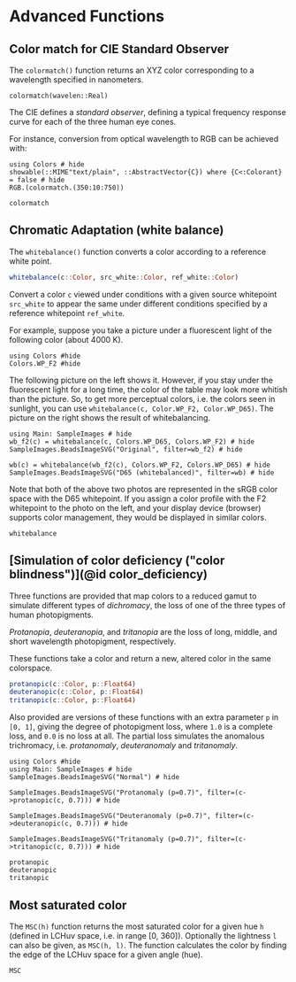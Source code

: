 # Advanced Functions


## Color match for CIE Standard Observer

The `colormatch()` function returns an XYZ color corresponding to a wavelength specified in nanometers.

`colormatch(wavelen::Real)`

The CIE defines a *standard observer*, defining a typical frequency response curve for each of the three human eye cones.

For instance, conversion from optical wavelength to RGB can be achieved with:

```@example
using Colors # hide
showable(::MIME"text/plain", ::AbstractVector{C}) where {C<:Colorant} = false # hide
RGB.(colormatch.(350:10:750))
```

```@docs
colormatch
```

## Chromatic Adaptation (white balance)

The `whitebalance()` function converts a color according to a reference white point.

```julia
whitebalance(c::Color, src_white::Color, ref_white::Color)
```

Convert a color `c` viewed under conditions with a given source whitepoint `src_white` to appear the same under different conditions specified by a reference whitepoint `ref_white`.

For example, suppose you take a picture under a fluorescent light of the following color (about 4000 K).
```@example whitebalance
using Colors #hide
Colors.WP_F2 #hide
```
The following picture on the left shows it. However, if you stay under the fluorescent light for a long time, the color of the table may look more whitish than the picture.
So, to get more perceptual colors, i.e. the colors seen in sunlight, you can use `whitebalance(c, Color.WP_F2, Color.WP_D65)`.
The picture on the right shows the result of whitebalancing.
```@example whitebalance
using Main: SampleImages # hide
wb_f2(c) = whitebalance(c, Colors.WP_D65, Colors.WP_F2) # hide
SampleImages.BeadsImageSVG("Original", filter=wb_f2) # hide
```
```@example whitebalance
wb(c) = whitebalance(wb_f2(c), Colors.WP_F2, Colors.WP_D65) # hide
SampleImages.BeadsImageSVG("D65 (whitebalanced)", filter=wb) # hide
```
Note that both of the above two photos are represented in the sRGB color space with the D65 whitepoint. If you assign a color profile with the F2 whitepoint to the photo on the left, and your display device (browser) supports color management, they would be displayed in similar colors.

```@docs
whitebalance
```


## [Simulation of color deficiency ("color blindness")](@id color_deficiency)

Three functions are provided that map colors to a reduced gamut to simulate different types of *dichromacy*, the loss of one of the three types of human photopigments.

*Protanopia*, *deuteranopia*, and *tritanopia* are the loss of long, middle, and short wavelength photopigment, respectively.

These functions take a color and return a new, altered color in the same colorspace.

```julia
protanopic(c::Color, p::Float64)
deuteranopic(c::Color, p::Float64)
tritanopic(c::Color, p::Float64)
```

Also provided are versions of these functions with an extra parameter `p` in `[0, 1]`, giving the degree of photopigment loss, where `1.0` is a complete loss, and `0.0` is no loss at all. The partial loss simulates the anomalous trichromacy, i.e. *protanomaly*, *deuteranomaly* and *tritanomaly*.

```@example deficiency
using Colors #hide
using Main: SampleImages # hide
SampleImages.BeadsImageSVG("Normal") # hide
```
```@example deficiency
SampleImages.BeadsImageSVG("Protanomaly (p=0.7)", filter=(c->protanopic(c, 0.7))) # hide
```
```@example deficiency
SampleImages.BeadsImageSVG("Deuteranomaly (p=0.7)", filter=(c->deuteranopic(c, 0.7))) # hide
```
```@example deficiency
SampleImages.BeadsImageSVG("Tritanomaly (p=0.7)", filter=(c->tritanopic(c, 0.7))) # hide
```

```@docs
protanopic
deuteranopic
tritanopic
```

## Most saturated color

The `MSC(h)` function returns the most saturated color for a given hue `h` (defined in LCHuv space, i.e. in range [0, 360]). Optionally the lightness `l` can also be given, as `MSC(h, l)`. The function calculates the color by finding the edge of the LCHuv space for a given angle (hue).

```@docs
MSC
```
